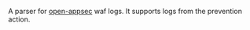 A parser for [open-appsec](https://www.openappsec.io/) waf logs. It supports logs from the prevention action.